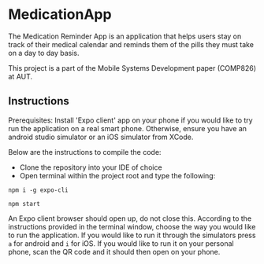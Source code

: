 # MedicationApp
The Medication Reminder App is an application that helps users stay on track of their medical calendar and reminds them of the pills they must take on a day to day basis. 

This project is a part of the Mobile Systems Development paper (COMP826) at AUT. 

## Instructions
Prerequisites: 
Install 'Expo client' app on your phone if you would like to try run the application on a real smart phone.
Otherwise, ensure you have an android studio simulator or an iOS simulator from XCode. 

Below are the instructions to compile the code:

 - Clone the repository into your IDE of choice
 - Open terminal within the project root and type the following:

`npm i -g expo-cli`

`npm start`

An Expo client browser should open up, do not close this. 
According to the instructions provided in the terminal window, choose the way you would like to run the application. 
If you would like to run it through the simulators press `a` for android and `i` for iOS.
If you would like to run it on your personal phone, scan the QR code and it should then open on your phone. 





